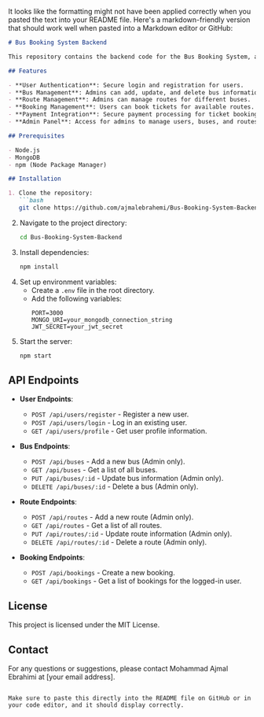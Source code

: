 It looks like the formatting might not have been applied correctly when you pasted the text into your README file. Here's a markdown-friendly version that should work well when pasted into a Markdown editor or GitHub:

```markdown
# Bus Booking System Backend

This repository contains the backend code for the Bus Booking System, a web application designed to facilitate online bus ticket reservations. The backend is built using Node.js, Express, and MongoDB.

## Features

- **User Authentication**: Secure login and registration for users.
- **Bus Management**: Admins can add, update, and delete bus information.
- **Route Management**: Admins can manage routes for different buses.
- **Booking Management**: Users can book tickets for available routes.
- **Payment Integration**: Secure payment processing for ticket bookings.
- **Admin Panel**: Access for admins to manage users, buses, and routes.

## Prerequisites

- Node.js
- MongoDB
- npm (Node Package Manager)

## Installation

1. Clone the repository:
   ```bash
   git clone https://github.com/ajmalebrahemi/Bus-Booking-System-Backend.git
   ```
2. Navigate to the project directory:
   ```bash
   cd Bus-Booking-System-Backend
   ```
3. Install dependencies:
   ```bash
   npm install
   ```
4. Set up environment variables:
   - Create a `.env` file in the root directory.
   - Add the following variables:
     ```env
     PORT=3000
     MONGO_URI=your_mongodb_connection_string
     JWT_SECRET=your_jwt_secret
     ```
5. Start the server:
   ```bash
   npm start
   ```

## API Endpoints

- **User Endpoints**:
  - `POST /api/users/register` - Register a new user.
  - `POST /api/users/login` - Log in an existing user.
  - `GET /api/users/profile` - Get user profile information.

- **Bus Endpoints**:
  - `POST /api/buses` - Add a new bus (Admin only).
  - `GET /api/buses` - Get a list of all buses.
  - `PUT /api/buses/:id` - Update bus information (Admin only).
  - `DELETE /api/buses/:id` - Delete a bus (Admin only).

- **Route Endpoints**:
  - `POST /api/routes` - Add a new route (Admin only).
  - `GET /api/routes` - Get a list of all routes.
  - `PUT /api/routes/:id` - Update route information (Admin only).
  - `DELETE /api/routes/:id` - Delete a route (Admin only).

- **Booking Endpoints**:
  - `POST /api/bookings` - Create a new booking.
  - `GET /api/bookings` - Get a list of bookings for the logged-in user.

## License

This project is licensed under the MIT License.

## Contact

For any questions or suggestions, please contact Mohammad Ajmal Ebrahimi at [your email address].
```

Make sure to paste this directly into the README file on GitHub or in your code editor, and it should display correctly.
